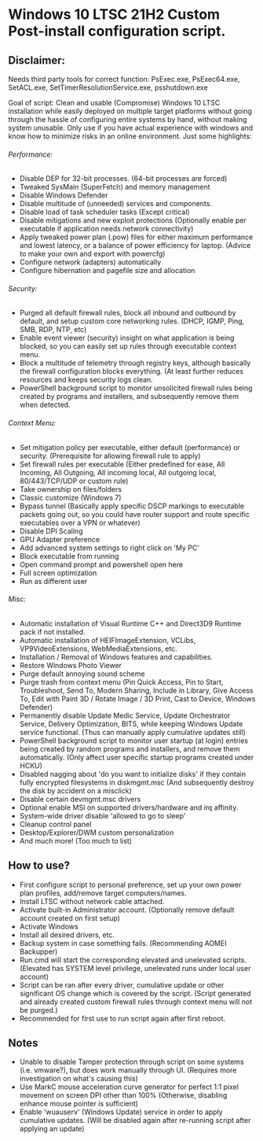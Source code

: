 # Windows 10 LTSC 21H2 Custom Post-install configuration script.

## Disclaimer: 

Needs third party tools for correct function: PsExec.exe, PsExec64.exe, SetACL.exe, SetTimerResolutionService.exe, psshutdown.exe

Goal of script: Clean and usable (Compromise) Windows 10 LTSC installation while easily deployed on multiple target platforms without going through the hassle of configuring entire systems by hand, without making system unusable.
Only use if you have actual experience with windows and know how to minimize risks in an online environment. Just some highlights:

###### Performance:

- Disable DEP for 32-bit processes. (64-bit processes are forced)
- Tweaked SysMain (SuperFetch) and memory management
- Disable Windows Defender
- Disable multitude of (unneeded) services and components.
- Disable load of task scheduler tasks (Except critical)
- Disable mitigations and new exploit protections (Optionally enable per executable if application needs network connectivity)
- Apply tweaked power plan (.pow) files for either maximum performance and lowest latency, or a balance of power efficiency for laptop. (Advice to make your own and export with powercfg)
- Configure network (adapters) automatically
- Configure hibernation and pagefile size and allocation

###### Security:

- Purged all default firewall rules, block all inbound and outbound by default, and setup custom core networking rules. (DHCP, IGMP, Ping, SMB, RDP, NTP, etc)
- Enable event viewer (security) insight on what application is being blocked, so you can easily set up rules through executable context menu.
- Block a multitude of telemetry through registry keys, although basically the firewall configuration blocks everything. (At least further reduces resources and keeps security logs clean.
- PowerShell background script to monitor unsolicited firewall rules being created by programs and installers, and subsequently remove them when detected.

###### Context Menu:

- Set mitigation policy per executable, either default (performance) or security. (Prerequisite for allowing firewall rule to apply)
- Set firewall rules per executable (Either predefined for ease, All Incoming, All Outgoing, All incoming local, All outgoing local, 80/443/TCP/UDP or custom rule)
- Take ownership on files/folders
- Classic customize (Windows 7)
- Bypass tunnel (Basically apply specific DSCP markings to executable packets going out, so you could have router support and route specific executables over a VPN or whatever)
- Disable DPI Scaling
- GPU Adapter preference
- Add advanced system settings to right click on 'My PC'
- Block executable from running
- Open command prompt and powershell open here
- Full screen optimization
- Run as different user

###### Misc:
- Automatic installation of Visual Runtime C++ and Direct3D9 Runtime pack if not installed.
- Automatic installation of HEIFImageExtension, VCLibs, VP9VideoExtensions, WebMediaExtensions, etc.
- Installation / Removal of Windows features and capabilities.
- Restore Windows Photo Viewer
- Purge default annoying sound scheme
- Purge trash from context menu (Pin Quick Access, Pin to Start, Troubleshoot, Send To, Modern Sharing, Include in Library, Give Access To, Edit with Paint 3D / Rotate Image / 3D Print, Cast to Device, Windows Defender)
- Permanently disable Update Medic Service, Update Orchestrator Service, Delivery Optimization, BITS, while keeping Windows Update service functional. (Thus can manually apply cumulative updates still)
- PowerShell background script to monitor user startup (at login) entries being created by random programs and installers, and remove them automatically. (Only affect user specific startup programs created under HCKU)
- Disabled nagging about 'do you want to initialize disks' if they contain fully encrypted filesystems in diskmgmt.msc (And subsequently destroy the disk by accident on a misclick)
- Disable certain devmgmt.msc drivers
- Optional enable MSI on supported drivers/hardware and irq affinity.
- System-wide driver disable 'allowed to go to sleep'
- Cleanup control panel
- Desktop/Explorer/DWM custom personalization
- And much more! (Too much to list)

## How to use?
- First configure script to personal preference, set up your own power plan profiles, add/remove target computers/names. 
- Install LTSC without network cable attached.
- Activate built-in Administrator account. (Optionally remove default account created on first setup)
- Activate Windows
- Install all desired drivers, etc.
- Backup system in case something fails. (Recommending AOMEI Backupper)
- Run.cmd will start the corresponding elevated and unelevated scripts. (Elevated has SYSTEM level privilege, unelevated runs under local user account) 
- Script can be ran after every driver, cumulative update or other significant OS change which is covered by the script. (Script generated and already created custom firewall rules through context menu will not be purged.)
- Recommended for first use to run script again after first reboot.

## Notes
- Unable to disable Tamper protection through script on some systems (i.e. vmware?), but does work manually through UI. (Requires more investigation on what's causing this)
- Use MarkC mouse acceleration curve generator for perfect 1:1 pixel movement on screen DPI other than 100% (Otherwise, disabling enhance mouse pointer is sufficient)
- Enable 'wuauserv' (Windows Update) service in order to apply cumulative updates. (Will be disabled again after re-running script after applying an update)